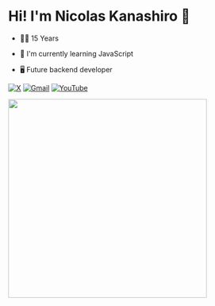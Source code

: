 <h1> Hi! I'm Nicolas Kanashiro 👋 </h1>
<ul> <li>👨‍🎓 15 Years</li></ul>
<ul> <li>🌱 I'm currently learning JavaScript </li> </ul>
<ul> <li>🖥 Future backend developer </li> </ul>

[![X](https://img.shields.io/badge/-X-1DA1F2?style=flat&logo=twitter&logoColor=white)](https://x.com/nicolashora7)
[![Gmail](https://img.shields.io/badge/-Gmail-D14836?style=flat&logo=gmail&logoColor=white)](mailto:nicolasdahora0708@gmail.com)
[![YouTube](https://img.shields.io/badge/-YouTube-FF0000?style=flat&logo=youtube&logoColor=white)](https://www.youtube.com/@nkhora7)


<img width="400px" align="left" src="https://github-readme-stats.vercel.app/api/top-langs/?username=nkhora7&hide=html&layout=compact&theme=buefy" />  

